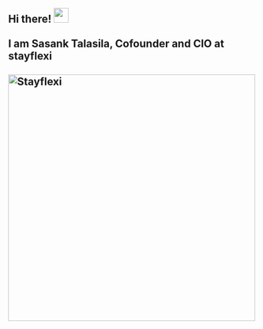 <!---
Thisis a ✨ special ✨ repository because its `README.md` (this file) appears on your GitHub profile.
You can click the Preview link to take a look at your changes.
--->

<h2 align="left">
 <abc>
  <br>Hi there! <img src="https://user-images.githubusercontent.com/42378118/110234147-e3259600-7f4e-11eb-95be-0c4047144dea.gif" width="30"><br>
  <br> I am Sasank Talasila, Cofounder and CIO at stayflexi<br>
  <br>
    <a href="https://business.stayflexi.com/"><img src="https://d13hqbjnktcib7.cloudfront.net/group-whitelabel/default/logo" alt="Stayflexi" width="500"></a>
 </abc>
</h2> 
